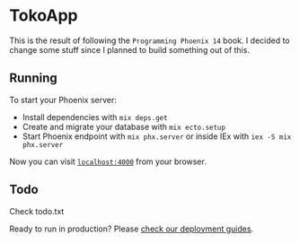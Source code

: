 # TokoApp
This is the result of following the `Programming Phoenix 14` book. I decided to change some stuff since I planned to build something out of this.

## Running
To start your Phoenix server:

  * Install dependencies with `mix deps.get`
  * Create and migrate your database with `mix ecto.setup`
  * Start Phoenix endpoint with `mix phx.server` or inside IEx with `iex -S mix phx.server`

Now you can visit [`localhost:4000`](http://localhost:4000) from your browser.

## Todo
Check todo.txt

Ready to run in production? Please [check our deployment guides](https://hexdocs.pm/phoenix/deployment.html).
